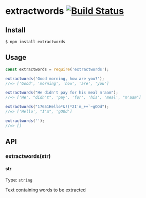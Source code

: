 # extractwords [![Build Status](https://travis-ci.org/f-a-r-a-z/extractwords.svg?branch=master)](https://travis-ci.org/f-a-r-a-z/extractwords)



## Install

```
$ npm install extractwords
```


## Usage

```js
const extractwords = require('extractwords');

extractwords('Good morning, how are you?');
//=> ['Good', 'morning', 'how', 'are', 'you']

extractwords("He didn't pay for his meal m'aam");
//=> ['He', "didn't", 'pay', 'for', 'his', 'meal', "m'aam"]

extractwords("17651Hello*&!(*2I'm_++`~gOOd");
//=> ['Hello', "I'm", 'gOOd']

extractwords('');
//=> []
```


## API

### extractwords(str)

#### str

Type: `string`

Text containing words to be extracted
